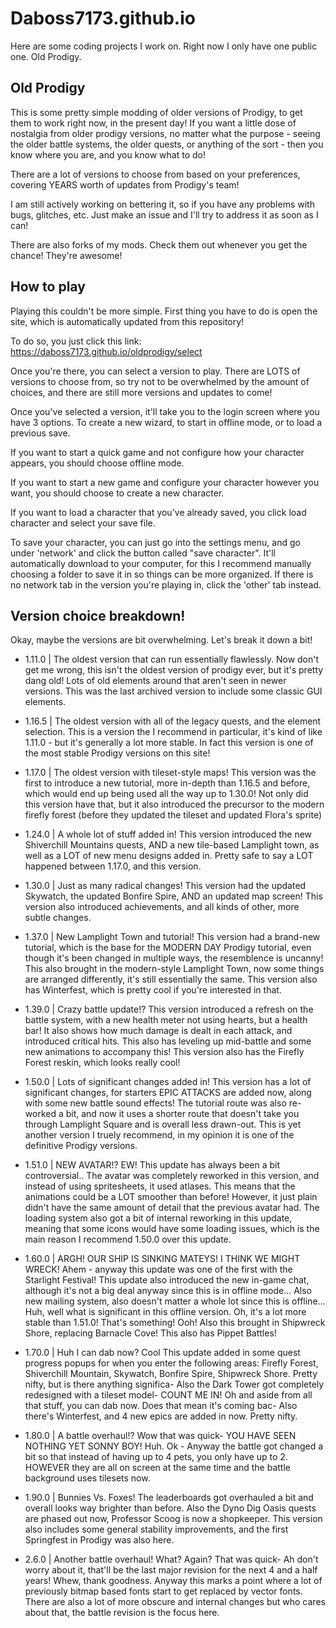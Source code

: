 # Daboss7173.github.io

Here are some coding projects I work on.
Right now I only have one public one. Old Prodigy.

## Old Prodigy

This is some pretty simple modding of older versions of Prodigy, to get them to work right now, in the present day!
If you want a little dose of nostalgia from older prodigy versions, no matter what the purpose - 
seeing the older battle systems, the older quests, or anything of the sort - 
then you know where you are, and you know what to do!

There are a lot of versions to choose from based on your preferences, covering YEARS worth of updates from Prodigy's team!

I am still actively working on bettering it, so if you have any problems with bugs, glitches, etc. Just make an issue
and I'll try to address it as soon as I can!

There are also forks of my mods. Check them out whenever you get the chance! They're awesome!

## How to play

Playing this couldn't be more simple. First thing you have to do is open the site, which is automatically updated from this
repository!

To do so, you just click this link: https://daboss7173.github.io/oldprodigy/select

Once you're there, you can select a version to play. There are LOTS of versions to choose from, so try not to be overwhelmed
by the amount of choices, and there are still more versions and updates to come!

Once you've selected a version, it'll take you to the login screen where you have 3 options. To create a new wizard, to start in offline mode,
or to load a previous save.

If you want to start a quick game and not configure how your character appears, you should choose offline mode.

If you want to start a new game and configure your character however you want, you should choose to create a new character.

If you want to load a character that you've already saved, you click load character and select your save file.

To save your character, you can just go into the settings menu, and go under 'network' and click the button called "save character". It'll automatically download
to your computer, for this I recommend manually choosing a folder to save it in so things can be more organized. If there is no network tab in the version
you're playing in, click the 'other' tab instead.

## Version choice breakdown!

Okay, maybe the versions are bit overwhelming. Let's break it down a bit!

- 1.11.0 | The oldest version that can run essentially flawlessly.
Now don't get me wrong, this isn't the oldest version of prodigy ever, but it's pretty dang old! Lots of old elements around that aren't seen in newer versions.
This was the last archived version to include some classic GUI elements.

- 1.16.5 | The oldest version with all of the legacy quests, and the element selection.
This is a version the I recommend in particular, it's kind of like 1.11.0 - but it's generally a lot more stable. In fact this version
is one of the most stable Prodigy versions on this site!

- 1.17.0 | The oldest version with tileset-style maps!
This version was the first to introduce a new tutorial, more in-depth than 1.16.5 and before, which would end up being used all the way up to 1.30.0!
Not only did this version have that, but it also introduced the precursor to the modern firefly forest (before they updated the tileset and updated Flora's sprite)

- 1.24.0 | A whole lot of stuff added in!
This version introduced the new Shiverchill Mountains quests, AND a new tile-based Lamplight town, as well as a LOT of new menu designs added in.
Pretty safe to say a LOT happened between 1.17.0, and this version.

- 1.30.0 | Just as many radical changes!
This version had the updated Skywatch, the updated Bonfire Spire, AND an updated map screen! This version also introduced achievements, and all kinds of
other, more subtle changes.

- 1.37.0 | New Lamplight Town and tutorial!
This version had a brand-new tutorial, which is the base for the MODERN DAY Prodigy tutorial, even though it's been changed in multiple ways, the resemblence is
uncanny! This also brought in the modern-style Lamplight Town, now some things are arranged differently, it's still essentially the same. This version
also has Winterfest, which is pretty cool if you're interested in that.

- 1.39.0 | Crazy battle update!?
This version introduced a refresh on the battle system, with a new health meter not using hearts, but a health bar! It also shows how much damage is dealt in
each attack, and introduced critical hits. This also has leveling up mid-battle and some new animations to accompany this! This version also has the Firefly Forest reskin,
which looks really cool!

- 1.50.0 | Lots of significant changes added in!
This version has a lot of significant changes, for starters EPIC ATTACKS are added now, along with some new battle sound effects! The tutorial route was also re-worked
a bit, and now it uses a shorter route that doesn't take you through Lamplight Square and is overall less drawn-out. This is yet another version I truely recommend,
in my opinion it is one of the definitive Prodigy versions.

- 1.51.0 | NEW AVATAR!? EW!
This update has always been a bit controversial.. The avatar was completely reworked in this version, and instead of using spritesheets, it used atlases. This means
that the animations could be a LOT smoother than before! However, it just plain didn't have the same amount of detail that the previous avatar had.
The loading system also got a bit of internal reworking in this update, meaning that some icons would have some loading issues, which is the main reason I
recommend 1.50.0 over this update.

- 1.60.0 | ARGH! OUR SHIP IS SINKING MATEYS! I THINK WE MIGHT WRECK!
Ahem - anyway this update was one of the first with the Starlight Festival! This update also introduced the new in-game chat, although it's not a big deal anyway since
this is in offline mode... Also new mailing system, also doesn't matter a whole lot since this is offline... Huh, well what is significant in this offline version. Oh, it's
a lot more stable than 1.51.0! That's something! Ooh! Also this brought in Shipwreck Shore, replacing Barnacle Cove! This also has Pippet Battles!

- 1.70.0 | Huh I can dab now? Cool
This update added in some quest progress popups for when you enter the following areas: Firefly Forest, Shiverchill Mountain, Skywatch, Bonfire Spire, Shipwreck Shore.
Pretty nifty, but is there anything significa- Also the Dark Tower got completely redesigned with a tileset model- COUNT ME IN!
Oh and aside from all that stuff, you can dab now. Does that mean it's coming bac- Also there's Winterfest, and 4 new epics are added in now. Pretty nifty.

- 1.80.0 | A battle overhaul!?
Wow that was quick- YOU HAVE SEEN NOTHING YET SONNY BOY! Huh. Ok - Anyway the battle got changed a bit so that instead of having up to 4 pets, you only have up to 2. HOWEVER
they are all on screen at the same time and the battle background uses tilesets now.

- 1.90.0 | Bunnies Vs. Foxes!
The leaderboards got overhauled a bit and overall looks way brighter than before. Also the Dyno Dig Oasis quests are phased out now, Professor Scoog is now a shopkeeper.
This version also includes some general stability improvements, and the first Springfest in Prodigy was also here.

- 2.6.0 | Another battle overhaul!
What? Again? That was quick- Ah don't worry about it, that'll be the last major revision for the next 4 and a half years! Whew, thank goodness. Anyway this marks a point
where a lot of previously bitmap based fonts start to get replaced by vector fonts. There are also a lot of more obscure and internal changes but who cares about that, the
battle revision is the focus here.
